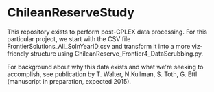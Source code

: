 # ChileanReserveStudy

This repository exists to perform post-CPLEX data processing. For this particular project, we start with the CSV file FrontierSolutions_All_SolnYearID.csv and transform it into a more viz-friendly structure using ChileanReserve_Frontier4_DataScrubbing.py.

For background about why this data exists and what we're seeking to accomplish, see publication by T. Walter, N.Kullman, S. Toth, G. Ettl (manuscript in preparation, expected 2015).